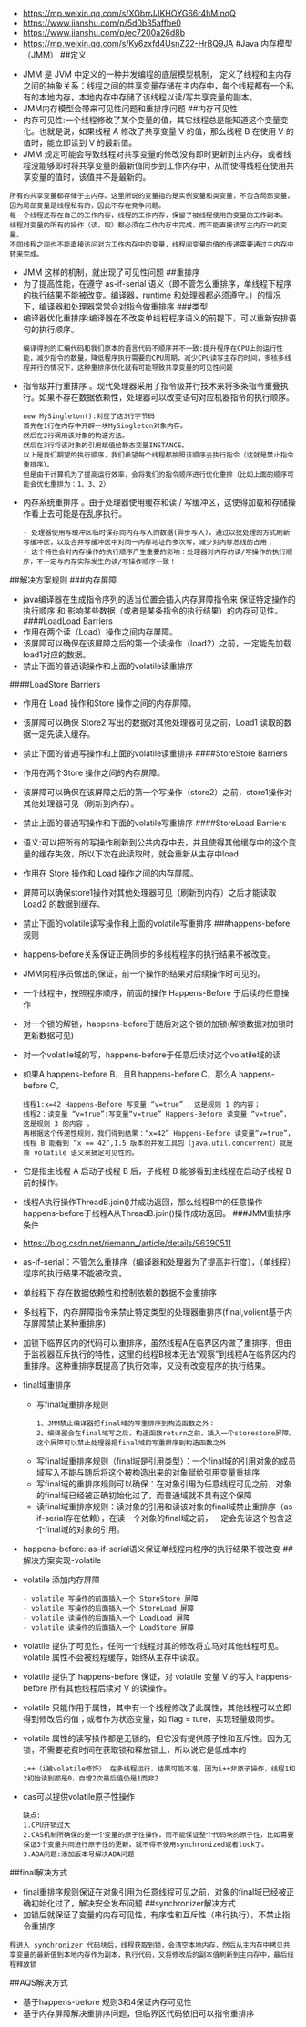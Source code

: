 * https://mp.weixin.qq.com/s/XObrrJJKHOYG66r4hMInqQ
* https://www.jianshu.com/p/5d0b35affbe0
* https://www.jianshu.com/p/ec7200a26d8b
* https://mp.weixin.qq.com/s/Ky6zxfd4UsnZ22-HrBQ9JA
#Java 内存模型（JMM）
##定义
- JMM 是 JVM 中定义的一种并发编程的底层模型机制， 定义了线程和主内存之间的抽象关系：线程之间的共享变量存储在主内存中，每个线程都有一个私有的本地内存，本地内存中存储了该线程以读/写共享变量的副本。
- JMM内存模型会带来可见性问题和重排序问题
##内存可见性
- 内存可见性:一个线程修改了某个变量的值，其它线程总是能知道这个变量变化。也就是说，如果线程 A 修改了共享变量 V 的值，那么线程 B 在使用 V 的值时，能立即读到 V 的最新值。
- JMM 规定可能会导致线程对共享变量的修改没有即时更新到主内存，或者线程没能够即时将共享变量的最新值同步到工作内存中，从而使得线程在使用共享变量的值时，该值并不是最新的。
````
所有的共享变量都存储于主内存。这里所说的变量指的是实例变量和类变量，不包含局部变量，因为局部变量是线程私有的，因此不存在竞争问题。
每一个线程还存在自己的工作内存，线程的工作内存，保留了被线程使用的变量的工作副本。
线程对变量的所有的操作（读，取）都必须在工作内存中完成，而不能直接读写主内存中的变量。
不同线程之间也不能直接访问对方工作内存中的变量，线程间变量的值的传递需要通过主内存中转来完成。
````
- JMM 这样的机制，就出现了可见性问题
##重排序
- 为了提高性能，在遵守 as-if-serial 语义（即不管怎么重排序，单线程下程序的执行结果不能被改变。编译器，runtime 和处理器都必须遵守。）的情况下，编译器和处理器常常会对指令做重排序
###类型
- 编译器优化重排序:编译器在不改变单线程程序语义的前提下，可以重新安排语句的执行顺序。
    ````
    编译得到的汇编代码和我们原本的语言代码不顺序并不一致:提升程序在CPU上的运行性能，减少指令的数量，降低程序执行需要的CPU周期，减少CPU读写主存的时间，多核多线程并行的情况下，这种重排序优化就有可能导致共享变量的可见性问题
    ````
- 指令级并行重排序 。现代处理器采用了指令级并行技术来将多条指令重叠执行。如果不存在数据依赖性，处理器可以改变语句对应机器指令的执行顺序。
    ````
    new MySingleton():对应了这3行字节码
    首先在1行在内存中开辟一块MySingleton对象内存。
    然后在2行调用该对象的构造方法。
    然后在3行将该对象的引用赋值给静态变量INSTANCE。
    以上是我们期望的执行顺序，我们希望每个线程都按照该顺序去执行指令（这就是禁止指令重排序）。
    但是由于计算机为了提高运行效率，会将我们的指令顺序进行优化重排（比如上面的顺序可能会优化重排为：1、3、2）
    ````
- 内存系统重排序 。由于处理器使用缓存和读 / 写缓冲区，这使得加载和存储操作看上去可能是在乱序执行。
    ````
    - 处理器使用写缓冲区临时保存向内存写入的数据(异步写入)，通过以批处理的方式刷新写缓冲区，以及合并写缓冲区中对同一内存地址的多次写，减少对内存总线的占用；
    - 这个特性会对内存操作的执行顺序产生重要的影响：处理器对内存的读/写操作的执行顺序，不一定与内存实际发生的读/写操作顺序一致！
    ````
##解决方案规则
###内存屏障
- java编译器在生成指令序列的适当位置会插入内存屏障指令来 保证特定操作的执行顺序 和 影响某些数据（或者是某条指令的执行结果）的内存可见性。
####LoadLoad Barriers
- 作用在两个读（Load）操作之间内存屏障。
- 该屏障可以确保在该屏障之后的第一个读操作（load2）之前，一定能先加载load1对应的数据。
- 禁止下面的普通读操作和上面的volatile读重排序

####LoadStore Barriers
- 作用在 Load 操作和Store 操作之间的内存屏障。
- 该屏障可以确保 Store2 写出的数据对其他处理器可见之前，Load1 读取的数据一定先读入缓存。
- 禁止下面的普通写操作和上面的volatile读重排序
####StoreStore Barriers
- 作用在两个Store 操作之间的内存屏障。
- 该屏障可以确保在该屏障之后的第一个写操作（store2）之前，store1操作对其他处理器可见（刷新到内存）。
- 禁止上面的普通写操作和下面的volatile写重排序
####StoreLoad Barriers
- 语义:可以把所有的写操作刷新到公共内存中去，并且使得其他缓存中的这个变量的缓存失效，所以下次在此读取时，就会重新从主存中load
- 作用在 Store 操作和 Load 操作之间的内存屏障。
- 屏障可以确保store1操作对其他处理器可见（刷新到内存）之后才能读取 Load2 的数据到缓存。
- 禁止下面的volatile读写操作和上面的volatile写重排序
###happens-before 规则
- happens-before关系保证正确同步的多线程程序的执行结果不被改变。
- JMM向程序员做出的保证，前一个操作的结果对后续操作时可见的。
- 一个线程中，按照程序顺序，前面的操作 Happens-Before 于后续的任意操作
- 对一个锁的解锁，happens-before于随后对这个锁的加锁(解锁数据对加锁时更新数据可见)
- 对一个volatile域的写，happens-before于任意后续对这个volatile域的读
- 如果A happens-before B，且B happens-before C，那么A happens-before C。
    ````
    线程1:x=42 Happens-Before 写变量 “v=true” ，这是规则 1 的内容；
    线程2：读变量 “v=true”:写变量“v=true” Happens-Before 读变量 “v=true”，这是规则 3 的内容 。
    再根据这个传递性规则，我们得到结果：“x=42” Happens-Before 读变量“v=true”，线程 B 能看到 “x == 42”,1.5 版本的并发工具包（java.util.concurrent）就是靠 volatile 语义来搞定可见性的。
    ````
- 它是指主线程 A 启动子线程 B 后，子线程 B 能够看到主线程在启动子线程 B 前的操作。
- 线程A执行操作ThreadB.join()并成功返回，那么线程B中的任意操作happens-before于线程A从ThreadB.join()操作成功返回。
###JMM重排序条件
- https://blog.csdn.net/riemann_/article/details/96390511
- as-if-serial：不管怎么重排序（编译器和处理器为了提高并行度），（单线程）程序的执行结果不能被改变。
- 单线程下,存在数据依赖性和控制依赖的数据不会重排序
- 多线程下，内存屏障指令来禁止特定类型的处理器重排序(final,volient基于内存屏障禁止某种重排序)
- 加锁下临界区内的代码可以重排序，虽然线程A在临界区内做了重排序，但由于监视器互斥执行的特性，这里的线程B根本无法“观察”到线程A在临界区内的重排序。这种重排序既提高了执行效率，又没有改变程序的执行结果。
- final域重排序
  - 写final域重排序规则
    ````
    1、JMM禁止编译器把final域的写重排序到构造函数之外：
    2、编译器会在final域写之后，构造函数return之前，插入一个storestore屏障。这个屏障可以禁止处理器把final域的写重排序到构造函数之外
    ````
  - 写final域重排序规则（final域是引用类型）：一个final域的引用对象的成员域写入不能与随后将这个被构造出来的对象赋给引用变量重排序
  - 写final域的重排序规则可以确保：在对象引用为任意线程可见之前，对象的final域已经被正确初始化过了，而普通域就不具有这个保障
  - 读final域重排序规则：读对象的引用和读该对象的final域禁止重排序（as-if-serial存在依赖），在读一个对象的final域之前，一定会先读这个包含这个final域的对象的引用。
     
- happens-before:  as-if-serial语义保证单线程内程序的执行结果不被改变
##解决方案实现-volatile
- volatile 添加内存屏障
    ````
    - volatile 写操作的前面插入一个 StoreStore 屏障
    - volatile 写操作的后面插入一个 StoreLoad 屏障
    - volatile 读操作的后面插入一个 LoadLoad 屏障
    - volatile 读操作的后面插入一个 LoadStore 屏障
    ````
- volatile 提供了可见性，任何一个线程对其的修改将立马对其他线程可见。volatile 属性不会被线程缓存，始终从主存中读取。
- volatile 提供了 happens-before 保证，对 volatile 变量 V 的写入 happens-before 所有其他线程后续对 V 的读操作。
- volatile 只能作用于属性，其中有一个线程修改了此属性，其他线程可以立即得到修改后的值；或者作为状态变量，如 flag = ture，实现轻量级同步。
- volatile 属性的读写操作都是无锁的，但它没有提供原子性和互斥性。因为无锁，不需要花费时间在获取锁和释放锁上，所以说它是低成本的
    ````
    i++（i被volatile修饰） 在多线程运行，结果可能不准，因为i++非原子操作，线程1和2初始读到都是0，自增2次最后值仍是1而非2
    ````
- cas可以提供volatile原子性操作
    ````
    缺点:
    1.CPU开销过大 
    2.CAS机制所确保的是一个变量的原子性操作，而不能保证整个代码块的原子性，比如需要保证3个变量共同进行原子性的更新，就不得不使用synchronized或者lock了。
    3.ABA问题:添加版本号解决ABA问题
    ````
##final解决方式
- final重排序规则保证在对象引用为任意线程可见之前，对象的final域已经被正确初始化过了，解决安全发布问题
##synchronizer解决方式
- 加锁后就保证了变量的内存可见性，有序性和互斥性（串行执行），不禁止指令重排序
````
程进入 synchronizer 代码块后，线程获取到锁，会清空本地内存，然后从主内存中拷贝共享变量的最新值到本地内存作为副本，执行代码，又将修改后的副本值刷新到主内存中，最后线程释放锁
````
##AQS解决方式
- 基于happens-before 规则3和4保证内存可见性
- 基于内存屏障解决重排序问题，但临界区代码依旧可以指令重排序
